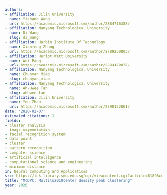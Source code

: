 ```yaml
---
authors:
- affiliation: Jilin University
  name: Yizhang Wang
  url: https://academic.microsoft.com/author/2884716388/
- affiliation: Nanyang Technological University
  name: Di Wang
  slug: di_wang
- affiliation: Harbin Institute Of Technology
  name: Xiaofeng Zhang
  url: https://academic.microsoft.com/author/2789250803/
- affiliation: Heriot Watt University
  name: Wei Pang
  url: https://academic.microsoft.com/author/2234450875/
- affiliation: Nanyang Technological University
  name: Chunyan Miao
  slug: chunyan_miao
- affiliation: Nanyang Technological University
  name: Ah-Hwee Tan
  slug: ahhwee_tan
- affiliation: Jilin University
  name: You Zhou
  url: https://academic.microsoft.com/author/2790152861/
date: '2020-02-07'
estimated_citations: 1
fields:
- cluster analysis
- image segmentation
- facial recognition system
- data point
- cluster
- pattern recognition
- computer science
- artificial intelligence
- computational science and engineering
- minimum distance
in: Neural Computing and Applications
src: https://ink.library.smu.edu.sg/cgi/viewcontent.cgi?article=6189&context=sis_research
title: "McDPC: Multi\u2010center density peak clustering"
year: 2020
---
```

